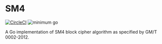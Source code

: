 # SM4

[![CircleCI](https://circleci.com/gh/sammyne/sm4.svg?style=svg)](https://circleci.com/gh/sammyne/sm4)
![minimum go](https://img.shields.io/badge/go-1.13.8%2B-blue)

A Go implementation of SM4 block cipher algorithm as specified by GM/T 0002-2012.